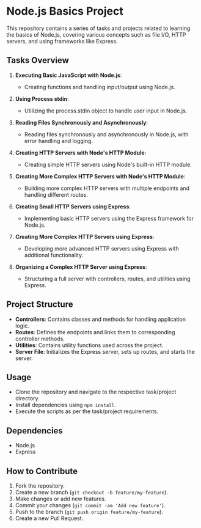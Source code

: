 # Node.js Basics Project

This repository contains a series of tasks and projects related to learning the basics of Node.js, covering various concepts such as file I/O, HTTP servers, and using frameworks like Express.

## Tasks Overview

1. **Executing Basic JavaScript with Node.js**: 
   - Creating functions and handling input/output using Node.js.

2. **Using Process stdin**:
   - Utilizing the process.stdin object to handle user input in Node.js.

3. **Reading Files Synchronously and Asynchronously**:
   - Reading files synchronously and asynchronously in Node.js, with error handling and logging.

4. **Creating HTTP Servers with Node's HTTP Module**:
   - Creating simple HTTP servers using Node's built-in HTTP module.

5. **Creating More Complex HTTP Servers with Node's HTTP Module**:
   - Building more complex HTTP servers with multiple endpoints and handling different routes.

6. **Creating Small HTTP Servers using Express**:
   - Implementing basic HTTP servers using the Express framework for Node.js.

7. **Creating More Complex HTTP Servers using Express**:
   - Developing more advanced HTTP servers using Express with additional functionality.

8. **Organizing a Complex HTTP Server using Express**:
   - Structuring a full server with controllers, routes, and utilities using Express.

## Project Structure

- **Controllers**: Contains classes and methods for handling application logic.
- **Routes**: Defines the endpoints and links them to corresponding controller methods.
- **Utilities**: Contains utility functions used across the project.
- **Server File**: Initializes the Express server, sets up routes, and starts the server.

## Usage

- Clone the repository and navigate to the respective task/project directory.
- Install dependencies using `npm install`.
- Execute the scripts as per the task/project requirements.

## Dependencies

- Node.js
- Express

## How to Contribute

1. Fork the repository.
2. Create a new branch (`git checkout -b feature/my-feature`).
3. Make changes or add new features.
4. Commit your changes (`git commit -am 'Add new feature'`).
5. Push to the branch (`git push origin feature/my-feature`).
6. Create a new Pull Request.


